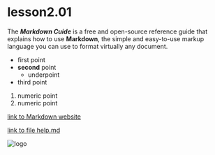 # lesson2.01

The ***Markdown Cuide*** is a free and open-source 
reference guide that explains how to use **Markdown**, 
the simple and easy-to-use markup language you can 
use to format virtually any document.

* first point
* **second** point
   * underpoint
* third point

1. numeric point
2. numeric point

[link to Markdown website](https://www.markdownguide.org/)

[link to file help.md](HELP.md)

![logo](https://upload.wikimedia.org/wikipedia/commons/thumb/4/48/Markdown-mark.svg/1200px-Markdown-mark.svg.png)
 
